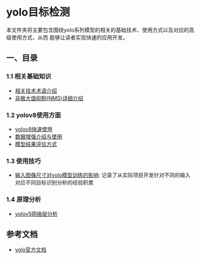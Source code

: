 # yolo目标检测

本文件夹将主要包含围绕yolo系列模型的相关的基础技术、使用方式以及对应的高级使用方式，从而
能够让读者实现快速的应用开发。

## 一、目录

### 1.1 相关基础知识

* [相关技术术语介绍](./TechnicalTerms.md)  
* [非极大值抑制(NMS)详细介绍](./NonMaximumSuppression.md)  

### 1.2 yolov8使用方面

* [yolov8快速使用](./QuickStart.md)  
* [数据增强介绍与使用](./DataAugmentation.md)  
* [模型结果评估方式](./Evaluation.md)  

### 1.3 使用技巧

* [输入图像尺寸对yolo模型训练的影响](./InputSize.md): 记录了从实际项目开发针对不同的输入对应不同目标识别分析的经验积累  


### 1.4 原理分析

* [yolov5网络层分析](./YoloV5Network.md)  

## 参考文档
* [yolo官方文档](https://docs.ultralytics.com/zh)  
